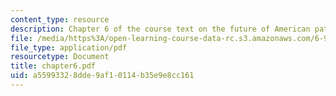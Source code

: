 ```yaml
---
content_type: resource
description: Chapter 6 of the course text on the future of American patents.
file: /media/https%3A/open-learning-course-data-rc.s3.amazonaws.com/6-931-development-of-inventions-and-creative-ideas-spring-2008/a55993328dde9af10114b35e9e8cc161_chapter6.pdf
file_type: application/pdf
resourcetype: Document
title: chapter6.pdf
uid: a5599332-8dde-9af1-0114-b35e9e8cc161
---
```


